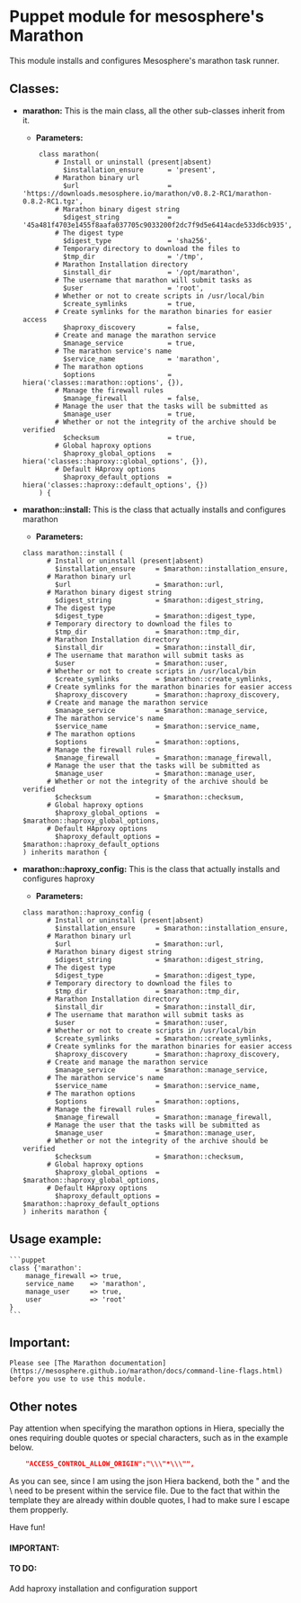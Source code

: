 # Puppet module for mesosphere's Marathon #

This module installs and configures Mesosphere's marathon task runner.


## Classes:

* __marathon:__ This is the main class, all the other sub-classes inherit from it.
    * __Parameters:__ 
    ```puppet
        class marathon(
            # Install or uninstall (present|absent)
              $installation_ensure      = 'present',
            # Marathon binary url
              $url                      = 'https://downloads.mesosphere.io/marathon/v0.8.2-RC1/marathon-0.8.2-RC1.tgz',
            # Marathon binary digest string
              $digest_string            = '45a481f4703e1455f8aafa037705c9033200f2dc7f9d5e6414acde533d6cb935',
            # The digest type
              $digest_type              = 'sha256',
            # Temporary directory to download the files to
              $tmp_dir                  = '/tmp',
            # Marathon Installation directory
              $install_dir              = '/opt/marathon',
            # The username that marathon will submit tasks as
              $user                     = 'root',
            # Whether or not to create scripts in /usr/local/bin
              $create_symlinks          = true,
            # Create symlinks for the marathon binaries for easier access
              $haproxy_discovery        = false,
            # Create and manage the marathon service
              $manage_service           = true,
            # The marathon service's name
              $service_name             = 'marathon',
            # The marathon options
              $options                  = hiera('classes::marathon::options', {}),
            # Manage the firewall rules
              $manage_firewall          = false,
            # Manage the user that the tasks will be submitted as
              $manage_user              = true,
            # Whether or not the integrity of the archive should be verified
              $checksum                 = true,
            # Global haproxy options
              $haproxy_global_options   = hiera('classes::haproxy::global_options', {}),
            # Default HAproxy options
              $haproxy_default_options  = hiera('classes::haproxy::default_options', {})
        ) {
    ```
    
* __marathon::install:__ This is the class that actually installs and configures marathon
    * __Parameters:__
    ```puppet
    class marathon::install (
          # Install or uninstall (present|absent)
            $installation_ensure     = $marathon::installation_ensure,
          # Marathon binary url
            $url                     = $marathon::url,
          # Marathon binary digest string
            $digest_string           = $marathon::digest_string,
          # The digest type
            $digest_type             = $marathon::digest_type,
          # Temporary directory to download the files to
            $tmp_dir                 = $marathon::tmp_dir,
          # Marathon Installation directory
            $install_dir             = $marathon::install_dir,
          # The username that marathon will submit tasks as
            $user                    = $marathon::user,
          # Whether or not to create scripts in /usr/local/bin
            $create_symlinks         = $marathon::create_symlinks,
          # Create symlinks for the marathon binaries for easier access
            $haproxy_discovery       = $marathon::haproxy_discovery,
          # Create and manage the marathon service
            $manage_service          = $marathon::manage_service,
          # The marathon service's name
            $service_name            = $marathon::service_name,
          # The marathon options
            $options                 = $marathon::options,
          # Manage the firewall rules
            $manage_firewall         = $marathon::manage_firewall,
          # Manage the user that the tasks will be submitted as
            $manage_user             = $marathon::manage_user,
          # Whether or not the integrity of the archive should be verified
            $checksum                = $marathon::checksum,
          # Global haproxy options
            $haproxy_global_options  = $marathon::haproxy_global_options,
          # Default HAproxy options
            $haproxy_default_options = $marathon::haproxy_default_options
    ) inherits marathon {
    ```

* __marathon::haproxy_config:__ This is the class that actually installs and configures haproxy
    * __Parameters:__
    ```puppet
    class marathon::haproxy_config (
          # Install or uninstall (present|absent)
            $installation_ensure     = $marathon::installation_ensure,
          # Marathon binary url
            $url                     = $marathon::url,
          # Marathon binary digest string
            $digest_string           = $marathon::digest_string,
          # The digest type
            $digest_type             = $marathon::digest_type,
          # Temporary directory to download the files to
            $tmp_dir                 = $marathon::tmp_dir,
          # Marathon Installation directory
            $install_dir             = $marathon::install_dir,
          # The username that marathon will submit tasks as
            $user                    = $marathon::user,
          # Whether or not to create scripts in /usr/local/bin
            $create_symlinks         = $marathon::create_symlinks,
          # Create symlinks for the marathon binaries for easier access
            $haproxy_discovery       = $marathon::haproxy_discovery,
          # Create and manage the marathon service
            $manage_service          = $marathon::manage_service,
          # The marathon service's name
            $service_name            = $marathon::service_name,
          # The marathon options
            $options                 = $marathon::options,
          # Manage the firewall rules
            $manage_firewall         = $marathon::manage_firewall,
          # Manage the user that the tasks will be submitted as
            $manage_user             = $marathon::manage_user,
          # Whether or not the integrity of the archive should be verified
            $checksum                = $marathon::checksum,
          # Global haproxy options
            $haproxy_global_options  = $marathon::haproxy_global_options,
          # Default HAproxy options
            $haproxy_default_options = $marathon::haproxy_default_options
    ) inherits marathon {
    ```
    
## Usage example:
    ```puppet
    class {'marathon':
        manage_firewall => true,
        service_name    => 'marathon',
        manage_user     => true,
        user            => 'root'
    }
    ```
## Important:
    Please see [The Marathon documentation](https://mesosphere.github.io/marathon/docs/command-line-flags.html) before you use to use this module.
    
## Other notes

Pay attention when specifying the marathon options in Hiera, specially the ones requiring double quotes or special characters,
such as in the example below.
```json
    "ACCESS_CONTROL_ALLOW_ORIGIN":"\\\"*\\\"",
```

As you can see, since I am using the json Hiera backend, both the " and the \ need to be present within the service file.
Due to the fact that within the template they are already within double quotes, I had to make sure I escape them propperly.

Have fun!

#### __IMPORTANT:__

#### __TO DO:__

Add haproxy installation and configuration support
